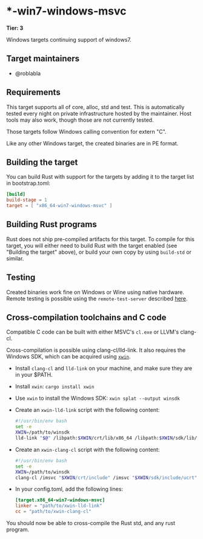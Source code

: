 # *-win7-windows-msvc

**Tier: 3**

Windows targets continuing support of windows7.

## Target maintainers

- @roblabla

## Requirements

This target supports all of core, alloc, std and test. This is automatically
tested every night on private infrastructure hosted by the maintainer. Host
tools may also work, though those are not currently tested.

Those targets follow Windows calling convention for extern "C".

Like any other Windows target, the created binaries are in PE format.

## Building the target

You can build Rust with support for the targets by adding it to the target list in bootstrap.toml:

```toml
[build]
build-stage = 1
target = [ "x86_64-win7-windows-msvc" ]
```

## Building Rust programs

Rust does not ship pre-compiled artifacts for this target. To compile for this
target, you will either need to build Rust with the target enabled (see
"Building the target" above), or build your own copy by using `build-std` or
similar.

## Testing

Created binaries work fine on Windows or Wine using native hardware. Remote
testing is possible using the `remote-test-server` described [here](https://rustc-dev-guide.rust-lang.org/tests/running.html#running-tests-on-a-remote-machine).

## Cross-compilation toolchains and C code

Compatible C code can be built with either MSVC's `cl.exe` or LLVM's clang-cl.

Cross-compilation is possible using clang-cl/lld-link. It also requires the
Windows SDK, which can be acquired using [`xwin`](https://github.com/Jake-Shadle/xwin).

- Install `clang-cl` and `lld-link` on your machine, and make sure they are in
  your $PATH.
- Install `xwin`: `cargo install xwin`
- Use `xwin` to install the Windows SDK: `xwin splat --output winsdk`
- Create an `xwin-lld-link` script with the following content:

  ```bash
  #!/usr/bin/env bash
  set -e
  XWIN=/path/to/winsdk
  lld-link "$@" /libpath:$XWIN/crt/lib/x86_64 /libpath:$XWIN/sdk/lib/um/x86_64 /libpath:$XWIN/sdk/lib/ucrt/x86_64
  ```

- Create an `xwin-clang-cl` script with the following content:

  ```bash
  #!/usr/bin/env bash
  set -e
  XWIN=/path/to/winsdk
  clang-cl /imsvc "$XWIN/crt/include" /imsvc "$XWIN/sdk/include/ucrt" /imsvc "$XWIN/sdk/include/um" /imsvc "$XWIN/sdk/include/shared" --target="x86_64-pc-windows-msvc" "$@"
  ```

- In your config.toml, add the following lines:

  ```toml
  [target.x86_64-win7-windows-msvc]
  linker = "path/to/xwin-lld-link"
  cc = "path/to/xwin-clang-cl"
  ```

You should now be able to cross-compile the Rust std, and any rust program.
